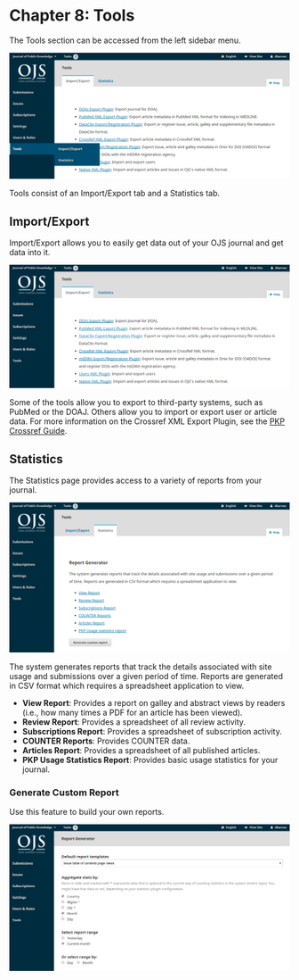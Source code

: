 # Chapter 8: Tools

The Tools section can be accessed from the left sidebar menu.

![](./assets/learning-ojs3.1-jm-users-tools.PNG)

Tools consist of an Import/Export tab and a Statistics tab.

## Import/Export

Import/Export allows you to easily get data out of your OJS journal and get data into it.

![](./assets/learning-ojs3.1-jm-users-tools-import.PNG)

Some of the tools allow you to export to third-party systems, such as PubMed or the DOAJ. Others allow you to import or export user or article data. For more information on the Crossref XML Export Plugin, see the [PKP Crossref Guide](https://docs.pkp.sfu.ca).

## Statistics

The Statistics page provides access to a variety of reports from your journal.

![](./assets/learning-ojs3.1-jm-users-tools-stats.PNG)

The system generates reports that track the details associated with site usage and submissions over a given period of time. Reports are generated in CSV format which requires a spreadsheet application to view.

- **View Report**: Provides a report on galley and abstract views by readers \(i.e., how many times a PDF for an article has been viewed\).
- **Review Report**: Provides a spreadsheet of all review activity.
- **Subscriptions Report**: Provides a spreadsheet of subscription activity.
- **COUNTER Reports**: Provides COUNTER data.
- **Articles Report**: Provides a spreadsheet of all published articles.
- **PKP Usage Statistics Report**: Provides basic usage statistics for your journal.

### Generate Custom Report

Use this feature to build your own reports.

![](./assets/learning-ojs3.1-jm-users-tools-stats-custom.PNG)
